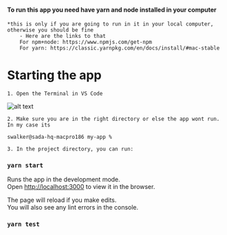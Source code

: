 #### To run this app you need have yarn and node installed in your computer
    *this is only if you are going to run in it in your local computer, otherwise you should be fine
        - Here are the links to that
        For npm+node: https://www.npmjs.com/get-npm
        For yarn: https://classic.yarnpkg.com/en/docs/install/#mac-stable
        
        
        
# Starting the app

    1. Open the Terminal in VS Code
  
![alt text](https://user-images.githubusercontent.com/75445317/106660410-cfa09d00-6554-11eb-9ea2-5becda5976bf.png)

    2. Make sure you are in the right directory or else the app wont run. In my case its
    
 ```terminal
 swalker@sada-hq-macpro186 my-app %
 ```

    3. In the project directory, you can run:

### `yarn start`

Runs the app in the development mode.\
Open [http://localhost:3000](http://localhost:3000) to view it in the browser.

The page will reload if you make edits.\
You will also see any lint errors in the console.

### `yarn test`




